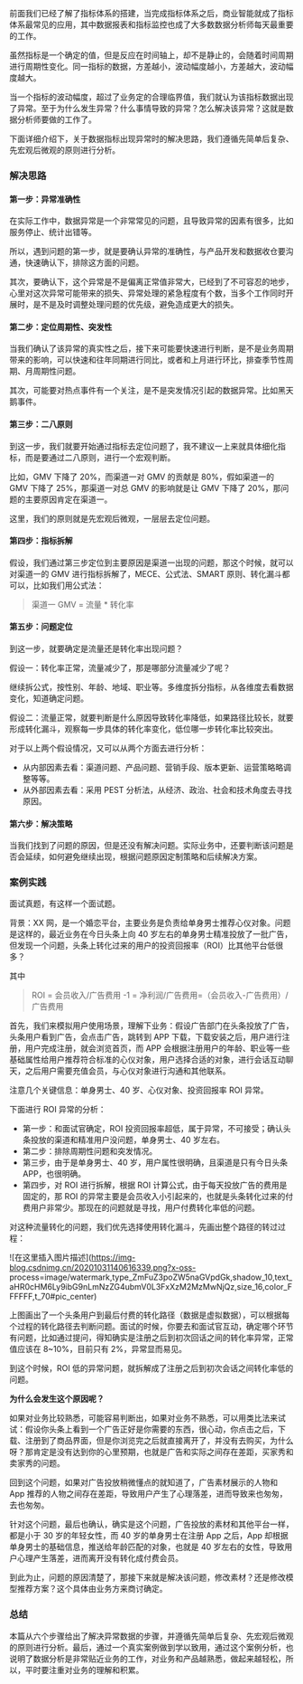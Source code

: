 前面我们已经了解了指标体系的搭建，当完成指标体系之后，商业智能就成了指标体系最常见的应用，其中数据报表和指标监控也成了大多数数据分析师每天最重要的工作。

虽然指标是一个确定的值，但是反应在时间轴上，却不是静止的，会随着时间周期进行周期性变化。同一指标的数据，方差越小，波动幅度越小，方差越大，波动幅度越大。

当一个指标的波动幅度，超过了业务定的合理临界值，我们就认为该指标数据出现了异常。至于为什么发生异常？什么事情导致的异常？怎么解决该异常？这就是数据分析师要做的工作了。

下面详细介绍下，关于数据指标出现异常时的解决思路，我们遵循先简单后复杂、先宏观后微观的原则进行分析。

### 解决思路

#### **第一步：异常准确性**

在实际工作中，数据异常是一个非常常见的问题，且导致异常的因素有很多，比如服务停止、统计出错等。

所以，遇到问题的第一步，就是要确认异常的准确性，与产品开发和数据收仓要沟通，快速确认下，排除这方面的问题。

其次，要确认下，这个异常是不是偏离正常值非常大，已经到了不可容忍的地步，心里对这次异常可能带来的损失、异常处理的紧急程度有个数，当多个工作同时开展时，是不是及时调整处理问题的优先级，避免造成更大的损失。

#### **第二步：定位周期性、突发性**

当我们确认了该异常的真实性之后，接下来可能要快速进行判断，是不是业务周期带来的影响，可以快速和往年同期进行同比，或者和上月进行环比，排查季节性周期、月周期性问题。

其次，可能要对热点事件有一个关注，是不是突发情况引起的数据异常。比如黑天鹅事件。

#### **第三步：二八原则**

到这一步，我们就要开始通过指标去定位问题了，我不建议一上来就具体细化指标，而是要通过二八原则，进行一个宏观判断。

比如，GMV 下降了 20%，而渠道一对 GMV 的贡献是 80%，假如渠道一的 GMV 下降了 25%，那渠道一对总 GMV 的影响就是让 GMV 下降了
20%，那问题的主要原因肯定在渠道一。

这里，我们的原则就是先宏观后微观，一层层去定位问题。

#### **第四步：指标拆解**

假设，我们通过第三步定位到主要原因是渠道一出现的问题，那这个时候，就可以对渠道一的 GMV 进行指标拆解了，MECE、公式法、SMART
原则、转化漏斗都可以，比如我们用公式法：

> 渠道一 GMV = 流量 * 转化率

#### **第五步：问题定位**

到这一步，就要确定是流量还是转化率出现问题？

假设一：转化率正常，流量减少了，那是哪部分流量减少了呢？

继续拆公式，按性别、年龄、地域、职业等。多维度拆分指标，从各维度去看数据变化，知道确定问题。

假设二：流量正常，就要判断是什么原因导致转化率降低，如果路径比较长，就要形成转化漏斗，观察每一步具体的转化率变化，低位哪一步转化率比较突出。

对于以上两个假设情况，又可以从两个方面去进行分析：

  * 从内部因素去看：渠道问题、产品问题、营销手段、版本更新、运营策略略调整等等。
  * 从外部因素去看：采用 PEST 分析法，从经济、政治、社会和技术角度去寻找原因。

#### **第六步：解决策略**

当我们找到了问题的原因，但是还没有解决问题。实际业务中，还要判断该问题是否会延续，如何避免继续出现，根据问题原因定制策略和后续解决方案。

### 案例实践

面试真题，有这样一个面试题。

背景：XX 网，是一个婚恋平台，主要业务是负责给单身男士推荐心仪对象。问题是这样的，最近业务在今日头条上向 40
岁左右的单身男士精准投放了一批广告，但发现一个问题，头条上转化过来的用户的投资回报率（ROI）比其他平台低很多？

其中

> ROI = 会员收入/广告费用 -1 = 净利润/广告费用=（会员收入-广告费用）/广告费用

首先，我们来模拟用户使用场景，理解下业务：假设广告部门在头条投放了广告，头条用户看到广告，会点击广告，跳转到 APP
下载，下载安装之后，用户进行注册，用户完成注册，就会浏览首页，而 APP
会根据注册用户的年龄、职业等一些基础属性给用户推荐符合标准的心仪对象，用户选择合适的对象，进行会话互动聊天，之后用户需要充值会员，与心仪对象进行沟通和其他联系。

注意几个关键信息：单身男士、40 岁、心仪对象、投资回报率 ROI 异常。

下面进行 ROI 异常的分析：

  * 第一步：和面试官确定，ROI 投资回报率超低，属于异常，不可接受；确认头条投放的渠道和精准用户没问题，单身男士、40 岁左右。
  * 第二步：排除周期性问题和突发情况。
  * 第三步，由于是单身男士、40 岁，用户属性很明确，且渠道是只有今日头条 APP，也很明确。
  * 第四步，对 ROI 进行拆解，根据 ROI 计算公式，由于每天投放广告的费用是固定的，那 ROI 的异常主要是会员收入小引起来的，也就是头条转化过来的付费用户非常少。那现在的问题就是寻找，用户付费转化率低的问题。

对这种流量转化的问题，我们优先选择使用转化漏斗，先画出整个路径的转过过程：

![在这里插入图片描述](https://img-blog.csdnimg.cn/20201031140616339.png?x-oss-
process=image/watermark,type_ZmFuZ3poZW5naGVpdGk,shadow_10,text_aHR0cHM6Ly9ibG9nLmNzZG4ubmV0L3FxXzM2MzMwNjQz,size_16,color_FFFFFF,t_70#pic_center)

上图画出了一个头条用户到最后付费的转化路径（数据是虚拟数据），可以根据每个过程的转化路径去判断问题。面试的时候，你要去和面试官互动，确定哪个环节有问题，比如通过提问，得知确实是注册之后到初次回话之间的转化率异常，正常值应该在
8~10%，目前只有 2%，异常显而易见。

到这个时候，ROI 低的异常问题，就拆解成了注册之后到初次会话之间转化率低的问题。

**为什么会发生这个原因呢？**

如果对业务比较熟悉，可能容易判断出，如果对业务不熟悉，可以用类比法来试试：假设你头条上看到一个广告正好是你需要的东西，很心动，你点击之后，下载、注册到了商品界面，但是你浏览完之后就直接离开了，并没有去购买，为什么呀？那肯定是没有达到你的心里预期，也就是广告和实际之间存在差距，买家秀和卖家秀的问题。

回到这个问题，如果对广告投放稍微懂点的就知道了，广告素材展示的人物和 App 推荐的人物之间存在差距，导致用户产生了心理落差，进而导致来也匆匆，去也匆匆。

针对这个问题，最后也确认，确实是这个问题，广告投放的素材和其他平台一样，都是小于 30 岁的年轻女性，而 40 岁的单身男士在注册 App 之后，App
却根据单身男士的基础信息，推送给年龄匹配的对象，也就是 40 岁左右的女性，导致用户心理产生落差，进而离开没有转化成付费会员。

到此为止，问题的原因清楚了，那接下来就是解决该问题，修改素材？还是修改模型推荐方案？这个具体由业务方来商讨确定。

### 总结

本篇从六个步骤给出了解决异常数据的步骤，并遵循先简单后复杂、先宏观后微观的原则进行分析。最后，通过一个真实案例做到学以致用，通过这个案例分析，也说明了数据分析是非常贴近业务的工作，对业务和产品越熟悉，做起来越轻松，所以，平时要注重对业务的理解和积累。

